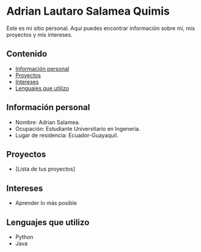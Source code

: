 # Adrian Lautaro Salamea Quimis
Este es mi sitio personal. Aquí puedes encontrar información sobre mí, mis
proyectos y mis intereses.
## Contenido
* [Información personal](#información-personal)
* [Proyectos](#proyectos)
* [Intereses](#intereses)
* [Lenguajes que utilizo](#Lenguajes-que-utilizo)
## Información personal
* Nombre: Adrian Salamea.
* Ocupación: Estudiante Universitario en Ingeneria.
* Lugar de residencia: Ecuador-Guayaquil.
## Proyectos
* [Lista de tus proyectos]
## Intereses
* Aprender lo más posible
## Lenguajes que utilizo
* Python
* Java

